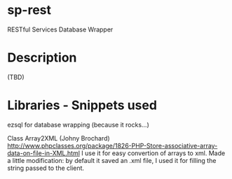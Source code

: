 sp-rest
=======

RESTful Services Database Wrapper

Description
====
(TBD)

Libraries - Snippets used
====

ezsql for database wrapping (because it rocks...)

Class Array2XML (Johny Brochard) 
http://www.phpclasses.org/package/1826-PHP-Store-associative-array-data-on-file-in-XML.html
I use it for easy convertion of arrays to xml.
Made a little modification: by default it saved an .xml file, I used it for filling the string passed to the client. 

